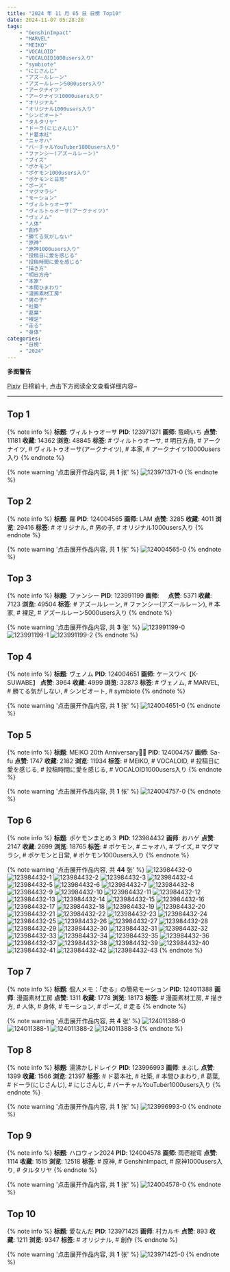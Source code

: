 ```yaml
---
title: "2024 年 11 月 05 日 日榜 Top10"
date: 2024-11-07 05:28:28
tags:
    - "GenshinImpact"
    - "MARVEL"
    - "MEIKO"
    - "VOCALOID"
    - "VOCALOID1000users入り"
    - "symbiote"
    - "にじさんじ"
    - "アズールレーン"
    - "アズールレーン5000users入り"
    - "アークナイツ"
    - "アークナイツ10000users入り"
    - "オリジナル"
    - "オリジナル1000users入り"
    - "シンビオート"
    - "タルタリヤ"
    - "ドーラ(にじさんじ)"
    - "ド葛本社"
    - "ニャオハ"
    - "バーチャルYouTuber1000users入り"
    - "ファンシー(アズールレーン)"
    - "ブイズ"
    - "ポケモン"
    - "ポケモン1000users入り"
    - "ポケモンと日常"
    - "ポーズ"
    - "マグマラシ"
    - "モーション"
    - "ヴィルトゥオーサ"
    - "ヴィルトゥオーサ(アークナイツ)"
    - "ヴェノム"
    - "人体"
    - "創作"
    - "勝てる気がしない"
    - "原神"
    - "原神1000users入り"
    - "投稿日に愛を感じる"
    - "投稿時間に愛を感じる"
    - "描き方"
    - "明日方舟"
    - "本家"
    - "本間ひまわり"
    - "漫画素材工房"
    - "男の子"
    - "社築"
    - "葛葉"
    - "裸足"
    - "走る"
    - "身体"
categories:
    - "日榜"
    - "2024"
---
```


<i class="fa fa-triangle-exclamation"></i>**多图警告**<i class="fa fa-triangle-exclamation"></i>

[Pixiv](https://www.pixiv.net/) 日榜前十, 点击下方阅读全文查看详细内容~

<!-- more -->

---

## Top 1

{% note info %}
**标题**: ヴィルトゥオーサ
**PID**: 123971371 **画师**: 竜崎いち
**点赞**: 11181 **收藏**: 14362 **浏览**: 48845
**标签**: # ヴィルトゥオーサ, # 明日方舟, # アークナイツ, # ヴィルトゥオーサ(アークナイツ), # 本家, # アークナイツ10000users入り
{% endnote %}

{% note warning '点击展开作品内容, 共 **1** 张' %}
![123971371-0](https://i.pixiv.re/img-original/img/2024/11/04/00/00/15/123971371_p0.jpg)
{% endnote %}

## Top 2

{% note info %}
**标题**: 羅
**PID**: 124004565 **画师**: LAM
**点赞**: 3285 **收藏**: 4011 **浏览**: 29416
**标签**: # オリジナル, # 男の子, # オリジナル1000users入り
{% endnote %}

{% note warning '点击展开作品内容, 共 **1** 张' %}
![124004565-0](https://i.pixiv.re/img-original/img/2024/11/05/00/00/08/124004565_p0.jpg)
{% endnote %}

## Top 3

{% note info %}
**标题**: ファンシー
**PID**: 123991199 **画师**: ㅤ
**点赞**: 5371 **收藏**: 7123 **浏览**: 49504
**标签**: # アズールレーン, # ファンシー(アズールレーン), # 本家, # 裸足, # アズールレーン5000users入り
{% endnote %}

{% note warning '点击展开作品内容, 共 **3** 张' %}
![123991199-0](https://i.pixiv.re/img-original/img/2024/11/04/17/27/05/123991199_p0.png)
![123991199-1](https://i.pixiv.re/img-original/img/2024/11/04/17/27/05/123991199_p1.png)
![123991199-2](https://i.pixiv.re/img-original/img/2024/11/04/17/27/05/123991199_p2.png)
{% endnote %}

## Top 4

{% note info %}
**标题**: ヴェノム
**PID**: 124004651 **画师**: ケースワベ【K-SUWABE】
**点赞**: 3964 **收藏**: 4999 **浏览**: 32873
**标签**: # ヴェノム, # MARVEL, # 勝てる気がしない, # シンビオート, # symbiote
{% endnote %}

{% note warning '点击展开作品内容, 共 **1** 张' %}
![124004651-0](https://i.pixiv.re/img-original/img/2024/11/05/00/00/27/124004651_p0.jpg)
{% endnote %}

## Top 5

{% note info %}
**标题**: MEIKO 20th Anniversary🎂🎉
**PID**: 124004757 **画师**: Sa-fu
**点赞**: 1747 **收藏**: 2182 **浏览**: 11934
**标签**: # MEIKO, # VOCALOID, # 投稿日に愛を感じる, # 投稿時間に愛を感じる, # VOCALOID1000users入り
{% endnote %}

{% note warning '点击展开作品内容, 共 **1** 张' %}
![124004757-0](https://i.pixiv.re/img-original/img/2024/11/05/00/00/58/124004757_p0.jpg)
{% endnote %}

## Top 6

{% note info %}
**标题**: ポケモンまとめ３
**PID**: 123984432 **画师**: おハゲ
**点赞**: 2147 **收藏**: 2699 **浏览**: 18765
**标签**: # ポケモン, # ニャオハ, # ブイズ, # マグマラシ, # ポケモンと日常, # ポケモン1000users入り
{% endnote %}

{% note warning '点击展开作品内容, 共 **44** 张' %}
![123984432-0](https://i.pixiv.re/img-original/img/2024/11/04/12/08/06/123984432_p0.jpg)
![123984432-1](https://i.pixiv.re/img-original/img/2024/11/04/12/08/06/123984432_p1.jpg)
![123984432-2](https://i.pixiv.re/img-original/img/2024/11/04/12/08/06/123984432_p2.jpg)
![123984432-3](https://i.pixiv.re/img-original/img/2024/11/04/12/08/06/123984432_p3.jpg)
![123984432-4](https://i.pixiv.re/img-original/img/2024/11/04/12/08/06/123984432_p4.jpg)
![123984432-5](https://i.pixiv.re/img-original/img/2024/11/04/12/08/06/123984432_p5.jpg)
![123984432-6](https://i.pixiv.re/img-original/img/2024/11/04/12/08/06/123984432_p6.jpg)
![123984432-7](https://i.pixiv.re/img-original/img/2024/11/04/12/08/06/123984432_p7.jpg)
![123984432-8](https://i.pixiv.re/img-original/img/2024/11/04/12/08/06/123984432_p8.jpg)
![123984432-9](https://i.pixiv.re/img-original/img/2024/11/04/12/08/06/123984432_p9.jpg)
![123984432-10](https://i.pixiv.re/img-original/img/2024/11/04/12/08/06/123984432_p10.jpg)
![123984432-11](https://i.pixiv.re/img-original/img/2024/11/04/12/08/06/123984432_p11.jpg)
![123984432-12](https://i.pixiv.re/img-original/img/2024/11/04/12/08/06/123984432_p12.jpg)
![123984432-13](https://i.pixiv.re/img-original/img/2024/11/04/12/08/06/123984432_p13.jpg)
![123984432-14](https://i.pixiv.re/img-original/img/2024/11/04/12/08/06/123984432_p14.jpg)
![123984432-15](https://i.pixiv.re/img-original/img/2024/11/04/12/08/06/123984432_p15.jpg)
![123984432-16](https://i.pixiv.re/img-original/img/2024/11/04/12/08/06/123984432_p16.jpg)
![123984432-17](https://i.pixiv.re/img-original/img/2024/11/04/12/08/06/123984432_p17.jpg)
![123984432-18](https://i.pixiv.re/img-original/img/2024/11/04/12/08/06/123984432_p18.jpg)
![123984432-19](https://i.pixiv.re/img-original/img/2024/11/04/12/08/06/123984432_p19.jpg)
![123984432-20](https://i.pixiv.re/img-original/img/2024/11/04/12/08/06/123984432_p20.jpg)
![123984432-21](https://i.pixiv.re/img-original/img/2024/11/04/12/08/06/123984432_p21.jpg)
![123984432-22](https://i.pixiv.re/img-original/img/2024/11/04/12/08/06/123984432_p22.jpg)
![123984432-23](https://i.pixiv.re/img-original/img/2024/11/04/12/08/06/123984432_p23.jpg)
![123984432-24](https://i.pixiv.re/img-original/img/2024/11/04/12/08/06/123984432_p24.jpg)
![123984432-25](https://i.pixiv.re/img-original/img/2024/11/04/12/08/06/123984432_p25.jpg)
![123984432-26](https://i.pixiv.re/img-original/img/2024/11/04/12/08/06/123984432_p26.jpg)
![123984432-27](https://i.pixiv.re/img-original/img/2024/11/04/12/08/06/123984432_p27.jpg)
![123984432-28](https://i.pixiv.re/img-original/img/2024/11/04/12/08/06/123984432_p28.jpg)
![123984432-29](https://i.pixiv.re/img-original/img/2024/11/04/12/08/06/123984432_p29.jpg)
![123984432-30](https://i.pixiv.re/img-original/img/2024/11/04/12/08/06/123984432_p30.jpg)
![123984432-31](https://i.pixiv.re/img-original/img/2024/11/04/12/08/06/123984432_p31.jpg)
![123984432-32](https://i.pixiv.re/img-original/img/2024/11/04/12/08/06/123984432_p32.jpg)
![123984432-33](https://i.pixiv.re/img-original/img/2024/11/04/12/08/06/123984432_p33.jpg)
![123984432-34](https://i.pixiv.re/img-original/img/2024/11/04/12/08/06/123984432_p34.jpg)
![123984432-35](https://i.pixiv.re/img-original/img/2024/11/04/12/08/06/123984432_p35.jpg)
![123984432-36](https://i.pixiv.re/img-original/img/2024/11/04/12/08/06/123984432_p36.jpg)
![123984432-37](https://i.pixiv.re/img-original/img/2024/11/04/12/08/06/123984432_p37.jpg)
![123984432-38](https://i.pixiv.re/img-original/img/2024/11/04/12/08/06/123984432_p38.jpg)
![123984432-39](https://i.pixiv.re/img-original/img/2024/11/04/12/08/06/123984432_p39.jpg)
![123984432-40](https://i.pixiv.re/img-original/img/2024/11/04/12/08/06/123984432_p40.jpg)
![123984432-41](https://i.pixiv.re/img-original/img/2024/11/04/12/08/06/123984432_p41.jpg)
![123984432-42](https://i.pixiv.re/img-original/img/2024/11/04/12/08/06/123984432_p42.jpg)
![123984432-43](https://i.pixiv.re/img-original/img/2024/11/04/12/08/06/123984432_p43.jpg)
{% endnote %}

## Top 7

{% note info %}
**标题**: 個人メモ：「走る」の簡易モーション
**PID**: 124011388 **画师**: 漫画素材工房
**点赞**: 1311 **收藏**: 1778 **浏览**: 18173
**标签**: # 漫画素材工房, # 描き方, # 人体, # 身体, # モーション, # ポーズ, # 走る
{% endnote %}

{% note warning '点击展开作品内容, 共 **4** 张' %}
![124011388-0](https://i.pixiv.re/img-original/img/2024/11/05/06/00/07/124011388_p0.jpg)
![124011388-1](https://i.pixiv.re/img-original/img/2024/11/05/06/00/07/124011388_p1.jpg)
![124011388-2](https://i.pixiv.re/img-original/img/2024/11/05/06/00/07/124011388_p2.jpg)
![124011388-3](https://i.pixiv.re/img-original/img/2024/11/05/06/00/07/124011388_p3.jpg)
{% endnote %}

## Top 8

{% note info %}
**标题**: 湯沸かしドレイク
**PID**: 123996993 **画师**: まぶし
**点赞**: 1399 **收藏**: 1566 **浏览**: 21397
**标签**: # ド葛本社, # 社築, # 本間ひまわり, # 葛葉, # ドーラ(にじさんじ), # にじさんじ, # バーチャルYouTuber1000users入り
{% endnote %}

{% note warning '点击展开作品内容, 共 **1** 张' %}
![123996993-0](https://i.pixiv.re/img-original/img/2024/11/04/20/37/21/123996993_p0.jpg)
{% endnote %}

## Top 9

{% note info %}
**标题**: ハロウィン2024
**PID**: 124004578 **画师**: 雨壱絵穹
**点赞**: 1114 **收藏**: 1515 **浏览**: 12518
**标签**: # 原神, # GenshinImpact, # 原神1000users入り, # タルタリヤ
{% endnote %}

{% note warning '点击展开作品内容, 共 **1** 张' %}
![124004578-0](https://i.pixiv.re/img-original/img/2024/11/05/00/42/18/124004578_p0.jpg)
{% endnote %}

## Top 10

{% note info %}
**标题**: 愛なんだ
**PID**: 123971425 **画师**: 村カルキ
**点赞**: 893 **收藏**: 1211 **浏览**: 9347
**标签**: # オリジナル, # 創作
{% endnote %}

{% note warning '点击展开作品内容, 共 **1** 张' %}
![123971425-0](https://i.pixiv.re/img-original/img/2024/11/04/00/00/25/123971425_p0.jpg)
{% endnote %}
